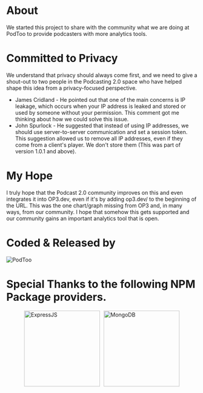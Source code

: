 # About

We started this project to share with the community what we are doing at PodToo to provide podcasters with more analytics tools.

# Committed to Privacy 

We understand that privacy should always come first, and we need to give a shout-out to two people in the Podcasting 2.0 space who have helped shape this idea from a privacy-focused perspective.

- James Cridland - He pointed out that one of the main concerns is IP leakage, which occurs when your IP address is leaked and stored or used by someone without your permission. This comment got me thinking about how we could solve this issue.
- John Spurlock - He suggested that instead of using IP addresses, we should use server-to-server communication and set a session token. This suggestion allowed us to remove all IP addresses, even if they come from a client's player. We don't store them (This was part of version 1.0.1 and above).

# My Hope

I truly hope that the Podcast 2.0 community improves on this and even integrates it into OP3.dev, even if it's by adding op3.dev/ to the beginning of the URL. This was the one chart/graph missing from OP3 and, in many ways, from our community. I hope that somehow this gets supported and our community gains an important analytics tool that is open.

# Coded & Released by
![PodToo](../images/sponsor_logo/podtoo_small_logo.png)

# Special Thanks to the following NPM Package providers.
<div style="width: 100%; display: flex; justify-content: center; align-items: center;">
  <img src="../images/3rdparty/expressjs-ar21.svg" alt="ExpressJS" class="svg-white" style="width: 200px; margin-right: 10px;">
  <img src="../images/3rdparty/MongoDB_White.svg" alt="MongoDB" class="svg-white" style="width: 200px;">
</div>
